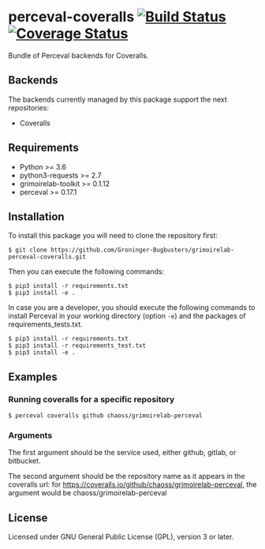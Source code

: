 # perceval-coveralls [![Build Status](https://github.com/Groninger-Bugbusters/grimoirelab-perceval-coveralls/workflows/build/badge.svg)](https://github.com/Groninger-Bugbusters/grimoirelab-perceval-coveralls/actions?query=workflow:build+branch:master+event:push) [![Coverage Status](https://img.shields.io/coveralls/Groninger-Bugbusters/grimoirelab-perceval-coveralls.svg)](https://coveralls.io/r/Groninger-Bugbusters/grimoirelab-perceval-coveralls?branch=master)

Bundle of Perceval backends for Coveralls.

## Backends

The backends currently managed by this package support the next repositories:

* Coveralls

## Requirements

* Python >= 3.6
* python3-requests >= 2.7
* grimoirelab-toolkit >= 0.1.12
* perceval >= 0.17.1

## Installation

To install this package you will need to clone the repository first:

```
$ git clone https://github.com/Groninger-Bugbusters/grimoirelab-perceval-coveralls.git
```

Then you can execute the following commands:
```
$ pip3 install -r requirements.txt
$ pip3 install -e .
```

In case you are a developer, you should execute the following commands to install Perceval in your working directory (option `-e`) and the packages of requirements_tests.txt.
```
$ pip3 install -r requirements.txt
$ pip3 install -r requirements_test.txt
$ pip3 install -e .
```

## Examples

### Running coveralls for a specific repository
```
$ perceval coveralls github chaoss/grimoirelab-perceval
```

### Arguments
The first argument should be the service used, either github, gitlab, or bitbucket.

The second argument should be the repository name as it appears in the coveralls url:
for https://coveralls.io/github/chaoss/grimoirelab-perceval, the argument would be chaoss/grimoirelab-perceval


## License

Licensed under GNU General Public License (GPL), version 3 or later.
